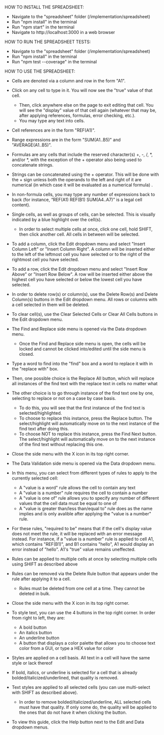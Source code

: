 HOW TO INSTALL THE SPREADSHEET: 
- Navigate to the "spreadsheet" folder (/implementation/spreadsheet)
- Run "npm install" in the terminal
- Run "npm start" in the terminal
- Navigate to http://localhost:3000 in a web browser  


HOW TO RUN THE SPREADSHEET TESTS:
- Navigate to the "spreadsheet" folder (/implementation/spreadsheet)
- Run "npm install" in the terminal
- Run "npm test --coverage" in the terminal  


HOW TO USE THE SPREADSHEET: 
- Cells are denoted via a column and row in the form "A1". 
- Click on any cell to type in it. You will now see the "true" value of that cell. 
    - Then, click anywhere else on the page to exit editing that cell. You will see the "display" value of that cell again (whatever that may be, after applying references, formulas, error checking, etc.).
    - You may type any text into cells.
- Cell references are in the form "REF(A1)".
- Range expressions are in the form "SUM(A1..B5)" and "AVERAGE(A1..B5)".
- Formulas are any cells that include the reserved character(s) +, -, /, *, and/or *, with the exception of the + operator also being used to concatenate strings.
- Strings can be concatenated using the + operator. This will be done with the + sign unless both the operands to the left and right of it are numerical (in which case it will be evaluated as a numerical formula) .
- In non-formula cells, you may type any number of expressions back to back (for instance, “REF(A1) REF(B1) SUM(A4..A7)” is a legal cell content).   

- Single cells, as well as groups of cells, can be selected. This is visually indicated by a blue highlight over the cell(s). 
    - In order to select multiple cells at once, click one cell, hold SHIFT, then click another cell. All cells in between will be selected.
- To add a column, click the Edit dropdown menu and select "Insert Column Left" or "Insert Column Right". A column will be inserted either to the left of the leftmost cell you have selected or to the right of the rightmost cell you have selected. 
- To add a row, click the Edit dropdown menu and select "Insert Row Above" or "Insert Row Below". A row will be inserted either above the highest cell you have selected or below the lowest cell you have selected.
- In order to delete row(s) or column(s), use the Delete Row(s) and Delete Column(s) buttons in the Edit dropdown menu. All rows or columns with a cell selected in them will be deleted.
- To clear cell(s), use the Clear Selected Cells or Clear All Cells buttons in the Edit dropdown menu.   

- The Find and Replace side menu is opened via the Data dropdown menu.
    - Once the Find and Replace side menu is open, the cells will be locked and cannot be clicked into/edited until the side menu is closed.
- Type a word to find into the "find" box and a word to replace it with in the "replace with" box. 
- Then, one possible choice is the Replace All button, which will replace all instances of the find text with the replace text in cells no matter what
- The other choice is to go through instance of the find text one by one, selecting to replace or not on a case by case basis.
    - To do this, you will see that the first instance of the find text is selected/highlighted. 
    - To choose to replace this instance, press the Replace button. The select/highlight will automatically move on to the next instance of the find text after doing this.
    - To choose NOT to replace this instance, press the Find Next button. The select/highlight will automatically move on to the next instance of the find text without replacing this one.
- Close the side menu with the X icon in its top right corner.  

- The Data Validation side menu is opened via the Data dropdown menu.
- In this menu, you can select from different types of rules to apply to the currently selected cell:
    - A "value is a word" rule allows the cell to contain any text
    - A "value is a number" rule requires the cell to contain a number
    - A "value is one of" rule allows you to specify any number of different values that the cell data must be equal to one of
    - A "value is greater than/less than/equal to" rule does as the name implies and is only avalible after applying the "value is a number" rule. 
- For these rules, "required to be" means that if the cell's display value does not meet the rule, it will be replaced with an error message instead. For instance, if a "value is a number" rule is applied to cell A1, which contains "REF(B1)", and B1 contains "hello", A1 would display an error instead of "hello". A1's "true" value remains uneffected. 
- Rules can be applied to multiple cells at once by selecting multiple cells using SHIFT as described above
- Rules can be removed via the Delete Rule button that appears under the rule after applying it to a cell.
    - Rules must be deleted from one cell at a time. They cannot be deleted in bulk.
- Close the side menu with the X icon in its top right corner.  

- To style text, you can use the 4 buttons in the top right corner. In order from right to left, they are:
    - A bold button
    - An italics button
    - An underline button
    - A button that displays a color palette that allows you to choose text color from a GUI, or type a HEX value for color
- Styles are applied on a cell basis. All text in a cell will have the same style or lack thereof
- If bold, italics, or underline is selected for a cell that is already bolded/italicized/underlined, that quality is removed.
- Text styles are applied to all selected cells (you can use multi-select with SHIFT as described above). 
    - In order to remove bolded/italicized/underline, ALL selected cells must have that quality. If only some do, the quality will be applied to the ones that do not have it when clicking the button.   
    
- To view this guide, click the Help button next to the Edit and Data dropdown menus.